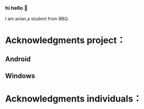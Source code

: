 ### hi hello 👋
I am aoian,a student from BBQ.

# Acknowledgments project：

## Android 
## Windows


# Acknowledgments individuals：
